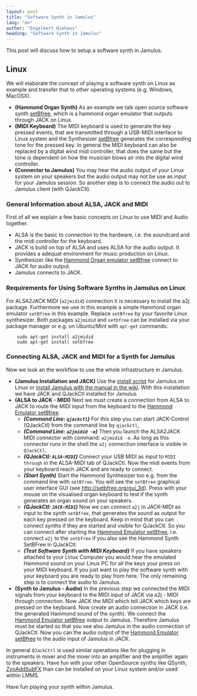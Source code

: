 ```yaml
---
layout: post
title: "Software Synth in Jamulus"
lang: "en"
author: "Engelbert Niehaus"
heading: "Software Synth in Jamulus"
---
```

This post will discuss how to setup a software synth in Jamulus.
<!--more-->

## Linux
We will elaborate the concept of playing a software synth on Linux as example and transfer that to other operating systems (e.g. Windows, MacOSX).
* **(Hammond Organ Synth)** As an example we talk open source software synth [setBfree](https://github.com/pantherb/setBfree), which is a hammond organ emulator that outputs through JACK on Linux.
* **(MIDI Keyboard)** The MIDI keyboard is used to generate the key pressed events, that are transmitted through a USB-MIDI interface to Linux system and the Synthesizer [setBfree](https://github.com/pantherb/setBfree) generates the corresponding tone for the pressed key. In general the MIDI keyboard can also be replaced by a digital wind midi controller, that does the same but the tone is dependent on how the musician blows air into the digital wind controller.
* **(Connector to Jamulus)** You may hear the audio output of your Linux system on your speakers but the audio output may not be use as input for your Jamulus session. So another step is to connect the audio out to Jamulus client (with QJackCtl).

### General Information about ALSA, JACK and MIDI
First of all we explain a few basic concepts on Linux to use MIDI and Audio together.
* ALSA is the basic to connection to the hardware, i.e. the soundcard and the midi controller for the keyboard.
* JACK is build on top of ALSA and uses ALSA for the audio output. It provides a adequat environment for music production on Linux.
* Synthesizer like the [Hammond Organ emulator setBfree](https://github.com/pantherb/setBfree) connect to JACK for audio output.
* Jamulus connects to JACK.

### Requirements for Using Software Synths in Jamulus on Linux
For ALSA2JACK MIDI (`a2jmidid`) connection it is necessary to install the a2j package. Furthermore we use in this example a simple Hammond organ emulator `setBfree` in this example. Replace `setBfree` by your favorite Linux synthesizer. Both packages `a2jmidid` and `setbfree` can be installed via your package manager or e.g. on Ubuntu/Mint with `apt-get` commands:
```shell
    sudo apt-get install a2jmidid
    sudo apt-get install setbfree
```

### Connecting ALSA, JACK and MIDI for a Synth for Jamulus
Now we look an the workflow to use the whole infrastructure in Jamulus.
* **(Jamulus Installation and JACK)** Use the [install script](https://github.com/corrados/jamulus/wiki/Linux-Client-Install-Script) for Jamulus on Linux or [install Jamulus with the manual in the wiki](https://github.com/corrados/jamulus/wiki/Installation-for-Linux). With this installation we have JACK and QJackCtl installed for Jamulus.
* **(ALSA to JACK - MIDI)** Next we must create a connection from ALSA to JACK to route the MIDI input from the keyboard to the [Hammond Emulator setBfree](https://github.com/pantherb/setBfree).
   * ***(Command Line: `qjackctl`)*** For this step you can start JACK-Control (QJackCtl) from the command line by `qjackctl`,
   * ***(Command Line: `a2jmidid -e`)*** Then you launch the ALSA2JACK MIDI connector with command: `a2jmidid -e`. As long as this connector runs in the shell the `a2j` connection interface is visible in `QJackCtl`.
   * ***(QJackCtl: `ALSA-MIDI`)*** Connect your USB MIDI as input to `MIDI through` in the ALSA-MIDI tab of QJackCtl.  Now the midi events from your keyboard reach JACK and are ready to connect.
   * ***(Start Synth)*** Start the Hammond Synthesizer too e.g. from the command line with `setBfree`. You will see the `setBfree` graphical user interface GUI (see http://setbfree.org/gui_3d). Press with your mouse on the visualised organ keyboard to test if the synth generates an organ sound on your speakers.
   * ***(QJackCtl: `JACK-MIDI`)*** Now we can connect `a2j` in JACK-MIDI as input to the synth `setBfree`, that generates the sound as output for each key pressed on the keyboard. Keep in mind that you can connect synths if they are started and visible for QJackCtl.  So you can connect  after starting the [Hammond Emulator setBfree](https://github.com/pantherb/setBfree), i.e. connect `a2j` to the `setbfree` if you also see the Hammond Synth SetBFree in QJackCtl.
   * ***(Test Software Synth with MIDI Keyboard)*** If you have speakers attached to your Linux Computer you would hear the emulated Hammond sound on your Linux PC for all the keys your press on your MIDI keyboard. If you just want to play the software synth with your keyboard you are ready to play from here. The only remaining step is to connect the audio to Jamulus.
* **(Synth to Jamulus - Audio)** In the previous step we connected the MIDI signals from your keyboard to the MIDI input of JACK via a2j - MIDI through connection. Now JACK the MIDI which tell JACK which keys are pressed on the keyboard. Now create an audio connection in JACK (i.e. the generated Hammond sound of the synth). We connect the [Hammond Emulator setBfree](https://github.com/pantherb/setBfree) output to Jamulus. Therefore Jamulus must be started so that you see also Jamulus in the audio connection of QJackCtl. Now you can the audio output of the [Hammond Emulator setBfree](https://github.com/pantherb/setBfree) to the audio input of Jamulus in JACK.

In general `QJackCtrl` is used similar operations like for plugging in instruments in mixer and the mixer into an amplifier and the amplifier again to the speakers. Have fun with your other OpenSource synths like QSynth, [ZynAddSubFX](https://sourceforge.net/projects/zynaddsubfx/) than can be installed on your Linux system and/or used within LMMS.

Have fun playing your synth within Jamulus.
